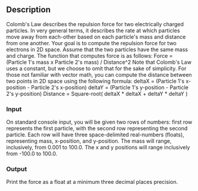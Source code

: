 ## Description
Colomb's Law describes the repulsion force for two electrically charged particles. In very general terms, it describes the rate at which particles move away from each-other based on each particle's mass and distance from one another.
Your goal is to compute the repulsion force for two electrons in 2D space. Assume that the two particles have the same mass and charge. The function that computes force is as follows:
Force = (Particle 1's mass x Particle 2's mass) / Distance^2
Note that Colomb's Law uses a constant, but we choose to omit that for the sake of simplicity. For those not familiar with vector math, you can compute the distance between two points in 2D space using the following formula:
deltaX = (Particle 1's x-position - Particle 2's x-position)
deltaY = (Particle 1's y-position - Particle 2's y-position)
Distance = Square-root( deltaX * deltaX + deltaY * deltaY )

### Input
On standard console input, you will be given two rows of numbers: first row represents the first particle, with the second row representing the second particle. Each row will have three space-delimited real-numbers (floats), representing mass, x-position, and y-position. The mass will range, inclusively, from 0.001 to 100.0. The x and y positions will range inclusively from -100.0 to 100.0.

### Output
Print the force as a float at a minimum three decimal places precision.
